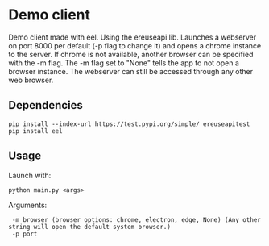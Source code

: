 # Demo client

Demo client made with eel. Using the ereuseapi lib. Launches a webserver on port 8000 per default (-p flag to change it) and opens a chrome instance to the server. If chrome is not available, another browser can be specified with the -m flag. The -m flag set to "None" tells the app to not open a browser instance. The webserver can still be accessed through any other web browser.

## Dependencies

```
pip install --index-url https://test.pypi.org/simple/ ereuseapitest
pip install eel
```

## Usage
Launch with:
```
python main.py <args>
```
Arguments:
```
 -m browser (browser options: chrome, electron, edge, None) (Any other string will open the default system browser.)
 -p port
 ```
